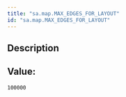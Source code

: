 ```yaml
---
title: "sa.map.MAX_EDGES_FOR_LAYOUT"
id: "sa.map.MAX_EDGES_FOR_LAYOUT"
---
```

## Description



## Value: 
```
100000
```